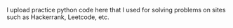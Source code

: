 I upload practice python code here that I used for solving problems on sites such as Hackerrank, Leetcode, etc.

